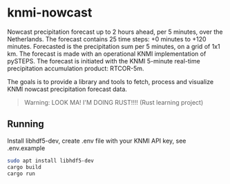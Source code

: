 # knmi-nowcast

Nowcast precipitation forecast up to 2 hours ahead, per 5 minutes, over the Netherlands. The forecast contains 25 time steps: +0 minutes to +120 minutes. Forecasted is the precipitation sum per 5 minutes, on a grid of 1x1 km. The forecast is made with an operational KNMI implementation of pySTEPS. The forecast is initiated with the KNMI 5-minute real-time precipitation accumulation product: RTCOR-5m.

The goals is to provide a library and tools to fetch, process and visualize KNMI nowcast precipitation forecast data.

> Warning: LOOK MA! I'M DOING RUST!!!! (Rust learning project)

## Running

Install libhdf5-dev, create .env file with your KNMI API key,  see .env.example

```bash
sudo apt install libhdf5-dev
cargo build
cargo run
```
